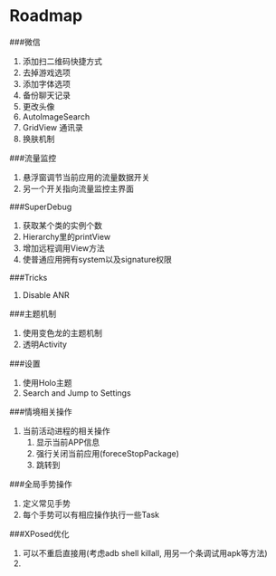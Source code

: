 Roadmap
====
###微信
1. 添加扫二维码快捷方式
2. 去掉游戏选项
3. 添加字体选项
4. 备份聊天记录
5. 更改头像
6. AutoImageSearch
7. GridView 通讯录
8. 换肤机制

###流量监控
1. 悬浮窗调节当前应用的流量数据开关
2. 另一个开关指向流量监控主界面

###SuperDebug
1. 获取某个类的实例个数
2. Hierarchy里的printView
3. 增加远程调用View方法
4. 使普通应用拥有system以及signature权限

###Tricks
1. Disable ANR

###主题机制
1. 使用变色龙的主题机制
2. 透明Activity

###设置
1. 使用Holo主题
2. Search and Jump to Settings

###情境相关操作
1. 当前活动进程的相关操作
    1. 显示当前APP信息
    2. 强行关闭当前应用(foreceStopPackage)
    3. 跳转到

###全局手势操作 
1. 定义常见手势
2. 每个手势可以有相应操作执行一些Task

###XPosed优化
1. 可以不重启直接用(考虑adb shell killall, 用另一个条调试用apk等方法)
2.  
